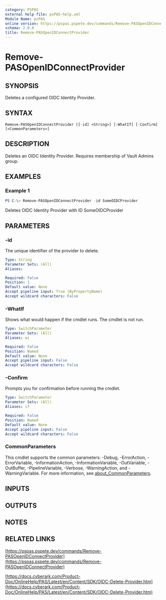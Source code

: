 ```yaml
---
category: PSPAS
external help file: psPAS-help.xml
Module Name: psPAS
online version: https://pspas.pspete.dev/commands/Remove-PASOpenIDConnectProvider
schema: 2.0.0
title: Remove-PASOpenIDConnectProvider
---
```


# Remove-PASOpenIDConnectProvider

## SYNOPSIS
Deletes a configured OIDC Identity Provider.

## SYNTAX

```
Remove-PASOpenIDConnectProvider [[-id] <String>] [-WhatIf] [-Confirm] [<CommonParameters>]
```

## DESCRIPTION
Deletes an OIDC Identity Provider.
Requires membership of Vault Admins group.

## EXAMPLES

### Example 1
```powershell
PS C:\> Remove-PASOpenIDConnectProvider -id SomeOIDCProvider
```

Deletes OIDC Identity Provider with ID SomeOIDCProvider

## PARAMETERS

### -id
The unique identifier of the provider to delete.

```yaml
Type: String
Parameter Sets: (All)
Aliases:

Required: False
Position: 1
Default value: None
Accept pipeline input: True (ByPropertyName)
Accept wildcard characters: False
```

### -WhatIf
Shows what would happen if the cmdlet runs.
The cmdlet is not run.

```yaml
Type: SwitchParameter
Parameter Sets: (All)
Aliases: wi

Required: False
Position: Named
Default value: None
Accept pipeline input: False
Accept wildcard characters: False
```

### -Confirm
Prompts you for confirmation before running the cmdlet.

```yaml
Type: SwitchParameter
Parameter Sets: (All)
Aliases: cf

Required: False
Position: Named
Default value: None
Accept pipeline input: False
Accept wildcard characters: False
```

### CommonParameters
This cmdlet supports the common parameters: -Debug, -ErrorAction, -ErrorVariable, -InformationAction, -InformationVariable, -OutVariable, -OutBuffer, -PipelineVariable, -Verbose, -WarningAction, and -WarningVariable. For more information, see [about_CommonParameters](http://go.microsoft.com/fwlink/?LinkID=113216).

## INPUTS

## OUTPUTS

## NOTES

## RELATED LINKS

[https://pspas.pspete.dev/commands/Remove-PASOpenIDConnectProvider](https://pspas.pspete.dev/commands/Remove-PASOpenIDConnectProvider)

[https://docs.cyberark.com/Product-Doc/OnlineHelp/PAS/Latest/en/Content/SDK/OIDC-Delete-Provider.htm](https://docs.cyberark.com/Product-Doc/OnlineHelp/PAS/Latest/en/Content/SDK/OIDC-Delete-Provider.htm)
